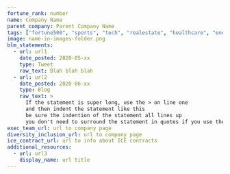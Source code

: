 ```yaml
---
fortune_rank: number
name: Company Name
parent_company: Parent Company Name
tags: ["fortune500", "sports", "tech", "realestate", "healthcare", "energy"]
image: name-in-images-folder.png
blm_statements:
  - url: url1
    date_posted: 2020-05-xx
    type: Tweet
    raw_text: Blah blah blah
  - url: url2
    date_posted: 2020-06-xx
    type: Blog
    raw_text: >
      If the statement is super long, use the > on line one
      and then indent the statement like this
      be sure the indention of the statement all lines up
      you don't need to surround the statement in quotes if you use the `>`
exec_team_url: url to company page
diversity_inclusion_url: url to company page
ice_contract_url: url to info about ICE contracts
additional_resources:
  - url: url3
    display_name: url title
---
```

